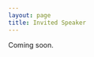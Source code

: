 ```yaml
---
layout: page
title: Invited Speaker
---
```


<p>Coming soon.</p>
<!-- |  |  |
| --- | --- |
| [Speaker]({{ site.github.repo }}/organisers/fede-pic.jpeg) | **Federico Pecora** Senior Manager, Applied Science at Amazon Robotics Details for the talk will be available soon. | -->
<!-- generate two column table in html using the content in the commented markdown table with inline style. center the image -->
<!-- <div style="display: flex; justify-content: center;">
    <div style="width: 35%;display: flex; justify-content: center;">
        <img src="{{ site.github.repo }}/organisers/fede-pic.jpeg" alt="Federico Pecora" style="margin-top:auto;margin-bottom:auto;width:171px;height:auto; border-radius: 10%">
    </div>
    <div style="width: 65%;margin-left:10px">
        <h3>
        From Click to Delivery:<br/>
        Challenges and Opportunities in Multi-Agent Path Finding at Amazon
        </h3>
        <h3>Federico Pecora
        <br/>
        <small style="font-size: 18.75px; color: #c0c0c0;">Senior Manager, Applied Science at Amazon Robotics</small>
        </h3>
        <br/>
    </div>
</div>
<div style="justify-content: center;">
    <p>
        <strong>Abstract:</strong> Amazon tackles the problem of coordinating a heterogeneous fleet of hundreds of thousands of robots to go from a website click to a delivery at your door. We leverage problem decomposition to solve this huge optimization problem. In this talk I will provide an overview of the underlying motion, allocation, perception, and manipulation sub-problems, and discuss some of the challenges and opportunities their integration poses for research in MAPF.
    </p>
    <p>
        <strong>Bio:</strong> Federico Pecora is a Senior Manager of Applied Science at Amazon Robotics. His research lies at the intersection of Artificial Intelligence and Robotics and focuses on combining methods from these two fields to develop solutions with high impact in society and industry. He believes in the alternation of application-driven and basic research: problems in concrete application settings often pose the most interesting and general research challenges, and addressing these challenges leads to better solutions for real applications. Federico leads the Movement Science team at AR's Research, Applied and Data Science organization.
    </p>
</div> -->

